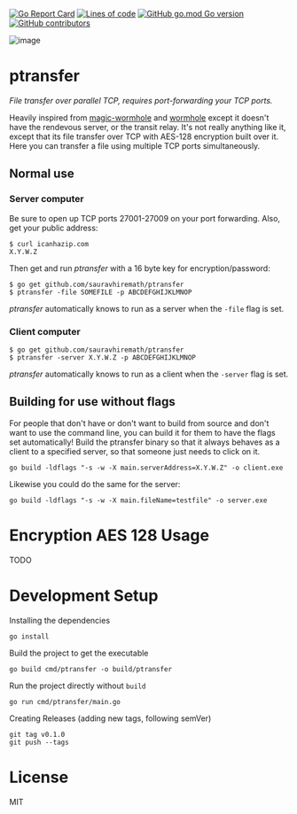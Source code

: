 [![Go Report Card](https://goreportcard.com/badge/github.com/sauravhiremath/ptransfer?style=for-the-badge)](https://goreportcard.com/report/github.com/sauravhiremath/ptransfer)
[![Lines of code](https://img.shields.io/tokei/lines/github/sauravhiremath/ptransfer?style=for-the-badge)](https://github.com/sauravhiremath/ptransfer)
[![GitHub go.mod Go version](https://img.shields.io/github/go-mod/go-version/sauravhiremath/ptransfer?style=for-the-badge)](https://github.com/golang/go)
[![GitHub contributors](https://img.shields.io/github/contributors-anon/sauravhiremath/ptransfer?style=for-the-badge)](https://github.com/sauravhiremath/ptransfer)

![image](https://user-images.githubusercontent.com/28642011/95137895-a9c1e200-0786-11eb-84de-281ef9c05874.png)

# ptransfer

*File transfer over parallel TCP, requires port-forwarding your TCP ports.*

Heavily inspired from [magic-wormhole](https://github.com/warner/magic-wormhole) and [wormhole](https://github.com/schollz/wormhole) except it doesn't have the rendevous server, or the transit relay. It's not really anything like it, except that its file transfer over TCP with AES-128 encryption built over it. Here you can transfer a file using multiple TCP ports simultaneously. 

## Normal use

### Server computer 

Be sure to open up TCP ports 27001-27009 on your port forwarding. Also, get your public address:

```
$ curl icanhazip.com
X.Y.W.Z
```

Then get and run *ptransfer* with a 16 byte key for encryption/password:

```
$ go get github.com/sauravhiremath/ptransfer
$ ptransfer -file SOMEFILE -p ABCDEFGHIJKLMNOP
```

*ptransfer* automatically knows to run as a server when the `-file` flag is set.

### Client computer

```
$ go get github.com/sauravhiremath/ptransfer
$ ptransfer -server X.Y.W.Z -p ABCDEFGHIJKLMNOP
```

*ptransfer* automatically knows to run as a client when the `-server` flag is set.


## Building for use without flags

For people that don't have or don't want to build from source and don't want to use the command line, you can build it for them to have the flags set automatically! Build the ptransfer binary so that it always behaves as a client to a specified server, so that someone just needs to click on it.

```
go build -ldflags "-s -w -X main.serverAddress=X.Y.W.Z" -o client.exe
```

Likewise you could do the same for the server:

```
go build -ldflags "-s -w -X main.fileName=testfile" -o server.exe
```

# Encryption AES 128 Usage

TODO

# Development Setup

Installing the dependencies

```
go install
```

Build the project to get the executable

```
go build cmd/ptransfer -o build/ptransfer
```

Run the project directly without `build`

```
go run cmd/ptransfer/main.go
```

Creating Releases (adding new tags, following semVer)

```
git tag v0.1.0
git push --tags
```

# License

MIT
